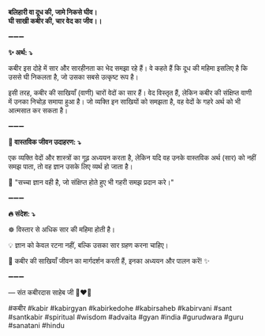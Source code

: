 **बलिहारी वा दूध की, जामे निकसे घीव।**\
**घी साखी कबीर की, चार वेद का जीव।।**

➖➖➖

**✨ अर्थ: ⤵**

कबीर इस दोहे में सार और सारहीनता का भेद समझा रहे हैं। वे कहते हैं कि दूध की महिमा इसलिए है कि उससे घी निकलता है, जो उसका सबसे उत्कृष्ट रूप है।

इसी तरह, कबीर की साखियाँ (वाणी) चारों वेदों का सार हैं। वेद विस्तृत हैं, लेकिन कबीर की संक्षिप्त वाणी में उनका निचोड़ समाया हुआ है। जो व्यक्ति इन साखियों को समझता है, वह वेदों के गहरे अर्थ को भी आत्मसात कर सकता है।

➖➖➖

**🌾 वास्तविक जीवन उदाहरण: ⤵**

एक व्यक्ति वेदों और शास्त्रों का गूढ़ अध्ययन करता है, लेकिन यदि वह उनके वास्तविक अर्थ (सार) को नहीं समझ पाता, तो वह ज्ञान उसके लिए व्यर्थ हो जाता है।

📜 "सच्चा ज्ञान वही है, जो संक्षिप्त होते हुए भी गहरी समझ प्रदान करे।"

➖➖➖

**🔥 संदेश: ⤵**

☸ विस्तार से अधिक सार की महिमा होती है।

💡 ज्ञान को केवल रटना नहीं, बल्कि उसका सार ग्रहण करना चाहिए।

🙏 कबीर की साखियाँ जीवन का मार्गदर्शन करती हैं, इनका अध्ययन और पालन करें! ✨

➖➖➖

— संत कबीरदास साहेब जी 🙏❤️💯

#कबीर #kabir #kabirgyan #kabirkedohe #kabirsaheb #kabirvani #sant #santkabir #spiritual #wisdom #advaita #gyan #india #gurudwara #guru #sanatani #hindu
